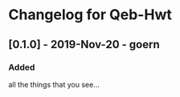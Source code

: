 # Changelog for Qeb-Hwt

## [0.1.0] - 2019-Nov-20 - goern

### Added

all the things that you see...
